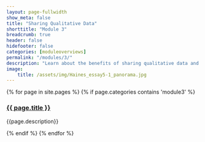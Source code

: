 ```yaml
---
layout: page-fullwidth
show_meta: false
title: "Sharing Qualitative Data"
shorttitle: "Module 3"
breadcrumb: true
header: false
hidefooter: false
categories: [moduleoverviews]
permalink: "/modules/3/"
description: "Learn about the benefits of sharing qualitative data and how to address challenges that can arise when you share such data."
image:
    title: /assets/img/Haines_essay5-1_panorama.jpg
---
```

<div class="item">
  {% for page in site.pages %}
    {% if page.categories contains 'module3' %}
      <h3><a href="{{ site.url }}{{ site.baseurl }}{{ page.url }}">{{ page.title }}</a></h3>
      <p>{{page.description}}</p>  
    {% endif %}
  {% endfor %}
</div>
